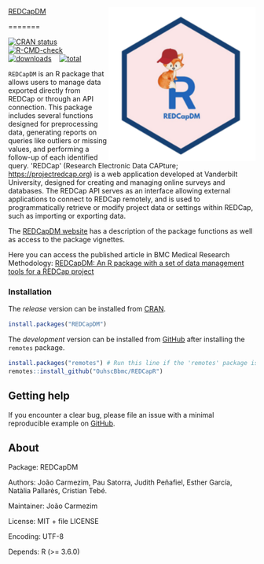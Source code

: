[REDCapDM](https://bruigtp.github.io/REDCapDM/articles/REDCapDM.html)  <img src="man/figures/logo.png" align="right" width="300" />

=======

<!-- badges: start -->
[![CRAN status](https://www.r-pkg.org/badges/version/REDCapDM)](https://cran.r-project.org/package=REDCapDM) &#160;&#160; [![R-CMD-check](https://github.com/bruigtp/REDCapDM/actions/workflows/R-CMD-check.yaml/badge.svg)](https://github.com/bruigtp/REDCapDM/actions/workflows/R-CMD-check.yaml) &#160;&#160; [![downloads](http://cranlogs.r-pkg.org/badges/REDCapDM)](https://cranlogs.r-pkg.org:443/) &#160;&#160; [![total](http://cranlogs.r-pkg.org/badges/grand-total/REDCapDM)](https://cranlogs.r-pkg.org:443/)
<!-- badges: end -->


`REDCapDM` is an R package that allows users to manage data exported directly from REDCap or through an API connection. This package includes several functions designed for preprocessing data, generating reports on queries like outliers or missing values, and performing a follow-up of each identified query. 'REDCap' (Research Electronic Data CAPture; <https://projectredcap.org>) is a web application developed at Vanderbilt University, designed for creating and managing online surveys and databases. The REDCap API serves as an interface allowing external applications to connect to REDCap remotely, and is used to programmatically retrieve or modify project data or settings within REDCap, such as importing or exporting data.

The [REDCapDM website](https://bruigtp.github.io/REDCapDM/articles/REDCapDM.html) has a description of the package functions as well as access to the package vignettes.

Here you can access the published article in BMC Medical Research Methodology: [REDCapDM: An R package with a set of data management tools for a REDCap project](https://doi.org/10.1186/s12874-024-02178-6)



### Installation

The *release* version can be installed from [CRAN](https://cran.r-project.org/package=REDCapDM).

```r
install.packages("REDCapDM")
```

The *development* version can be installed from [GitHub](https://github.com/bruigtp/REDCapDM) after installing the `remotes` package.

```r
install.packages("remotes") # Run this line if the 'remotes' package isn't installed already.
remotes::install_github("OuhscBbmc/REDCapR")
```

## Getting help

If you encounter a clear bug, please file an issue with a minimal
reproducible example on
[GitHub](https://github.com/bruigtp/REDCapDM/issues).

## About

Package: REDCapDM

Authors: João Carmezim, Pau Satorra, Judith Peñafiel, Esther García, Natàlia Pallarès, Cristian Tebé.

Maintainer: João Carmezim

License: MIT + file LICENSE

Encoding: UTF-8

Depends: R (>= 3.6.0)
